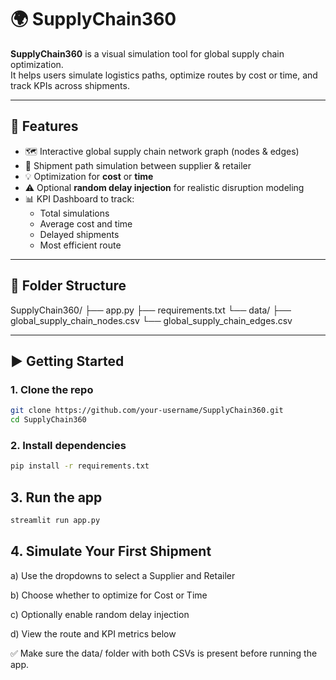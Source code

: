 # 🌍 SupplyChain360

**SupplyChain360** is a visual simulation tool for global supply chain optimization.  
It helps users simulate logistics paths, optimize routes by cost or time, and track KPIs across shipments.

---

## 🚀 Features

- 🗺️ Interactive global supply chain network graph (nodes & edges)
- 🚚 Shipment path simulation between supplier & retailer
- 💡 Optimization for **cost** or **time**
- ⚠️ Optional **random delay injection** for realistic disruption modeling
- 📊 KPI Dashboard to track:
  - Total simulations
  - Average cost and time
  - Delayed shipments
  - Most efficient route

---

## 📁 Folder Structure

SupplyChain360/
├── app.py
├── requirements.txt
└── data/
├── global_supply_chain_nodes.csv
└── global_supply_chain_edges.csv


---

## ▶️ Getting Started

### 1. Clone the repo
```bash
git clone https://github.com/your-username/SupplyChain360.git
cd SupplyChain360
```

### 2. Install dependencies
```bash
pip install -r requirements.txt
```

## 3. Run the app
```bash
streamlit run app.py
```
## 4. Simulate Your First Shipment
a) Use the dropdowns to select a Supplier and Retailer

b) Choose whether to optimize for Cost or Time

c) Optionally enable random delay injection

d) View the route and KPI metrics below

✅ Make sure the data/ folder with both CSVs is present before running the app.


